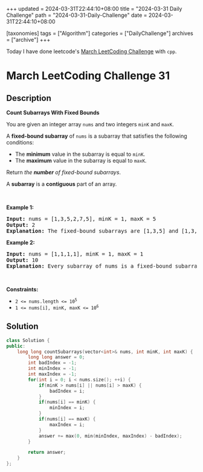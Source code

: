 +++
updated = 2024-03-31T22:44:10+08:00
title = "2024-03-31 Daily Challenge"
path = "2024-03-31-Daily-Challenge"
date = 2024-03-31T22:44:10+08:00

[taxonomies]
tags = ["Algorithm"]
categories = ["DailyChallenge"]
archives = ["archive"]
+++

Today I have done leetcode's [March LeetCoding Challenge](https://leetcode.com/problems/count-subarrays-with-fixed-bounds/) with `cpp`.

<!-- more -->

# March LeetCoding Challenge 31

## Description

**Count Subarrays With Fixed Bounds**

<p>You are given an integer array <code>nums</code> and two integers <code>minK</code> and <code>maxK</code>.</p>

<p>A <strong>fixed-bound subarray</strong> of <code>nums</code> is a subarray that satisfies the following conditions:</p>

<ul>
	<li>The <strong>minimum</strong> value in the subarray is equal to <code>minK</code>.</li>
	<li>The <strong>maximum</strong> value in the subarray is equal to <code>maxK</code>.</li>
</ul>

<p>Return <em>the <strong>number</strong> of fixed-bound subarrays</em>.</p>

<p>A <strong>subarray</strong> is a <strong>contiguous</strong> part of an array.</p>

<p>&nbsp;</p>
<p><strong class="example">Example 1:</strong></p>

<pre>
<strong>Input:</strong> nums = [1,3,5,2,7,5], minK = 1, maxK = 5
<strong>Output:</strong> 2
<strong>Explanation:</strong> The fixed-bound subarrays are [1,3,5] and [1,3,5,2].
</pre>

<p><strong class="example">Example 2:</strong></p>

<pre>
<strong>Input:</strong> nums = [1,1,1,1], minK = 1, maxK = 1
<strong>Output:</strong> 10
<strong>Explanation:</strong> Every subarray of nums is a fixed-bound subarray. There are 10 possible subarrays.
</pre>

<p>&nbsp;</p>
<p><strong>Constraints:</strong></p>

<ul>
	<li><code>2 &lt;= nums.length &lt;= 10<sup>5</sup></code></li>
	<li><code>1 &lt;= nums[i], minK, maxK &lt;= 10<sup>6</sup></code></li>
</ul>


## Solution

``` cpp
class Solution {
public:
	long long countSubarrays(vector<int>& nums, int minK, int maxK) {
		long long answer = 0;
		int badIndex = -1;
		int minIndex = -1;
		int maxIndex = -1;
		for(int i = 0; i < nums.size(); ++i) {
			if(minK > nums[i] || nums[i] > maxK) {
				badIndex = i;
			}
			if(nums[i] == minK) {
				minIndex = i;
			}
			if(nums[i] == maxK) {
				maxIndex = i;
			}
			answer += max(0, min(minIndex, maxIndex) - badIndex);
		}

		return answer;  
	}
};
```
